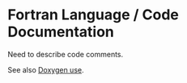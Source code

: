 # Fortran Language / Code Documentation #

Need to describe code comments.

See also [Doxygen use](../dev/doc/).

